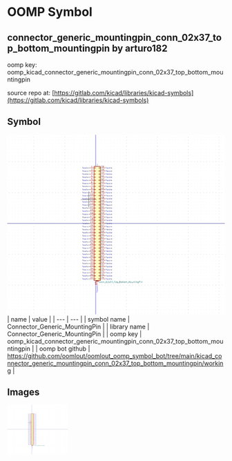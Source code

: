 # OOMP Symbol  
## connector_generic_mountingpin_conn_02x37_top_bottom_mountingpin  by arturo182  
  
oomp key: oomp_kicad_connector_generic_mountingpin_conn_02x37_top_bottom_mountingpin  
  
source repo at: [https://gitlab.com/kicad/libraries/kicad-symbols](https://gitlab.com/kicad/libraries/kicad-symbols)  
## Symbol  
  
[![working.png](working_600.png)](working.png)  
| name | value | 
| --- | --- | 
| symbol name | Connector_Generic_MountingPin | 
| library name | Connector_Generic_MountingPin | 
| oomp key | oomp_kicad_connector_generic_mountingpin_conn_02x37_top_bottom_mountingpin | 
| oomp bot github | https://github.com/oomlout/oomlout_oomp_symbol_bot/tree/main/kicad_connector_generic_mountingpin_conn_02x37_top_bottom_mountingpin/working | 
## Images  
  
[![working.png](working_140.png)](working.png)  
